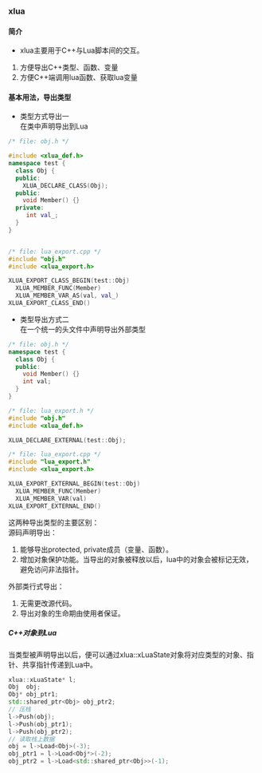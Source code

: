 ### xlua
#### 简介
- xlua主要用于C++与Lua脚本间的交互。
1. 方便导出C++类型、函数、变量
2. 方便C++端调用lua函数、获取lua变量


#### 基本用法，导出类型
- 类型方式导出一  
在类中声明导出到Lua
```cpp
/* file: obj.h */

#include <xlua_def.h>
namespace test {
  class Obj {
  public:
    XLUA_DECLARE_CLASS(Obj);
  public:
    void Member() {}
  private:
     int val_;
  }
}


/* file: lua_export.cpp */
#include "obj.h"
#include <xlua_export.h>

XLUA_EXPORT_CLASS_BEGIN(test::Obj)
  XLUA_MEMBER_FUNC(Member)
  XLUA_MEMBER_VAR_AS(val, val_)
XLUA_EXPORT_CLASS_END() 
```
- 类型导出方式二  
在一个统一的头文件中声明导出外部类型
```cpp
/* file: obj.h */
namespace test {
  class Obj {
  public:
    void Member() {}
    int val;
  }
}

/* file: lua_export.h */
#include "obj.h"
#include <xlua_def.h>

XLUA_DECLARE_EXTERNAL(test::Obj);

/* file: lua_export.cpp */
#include "lua_export.h"
#include <xlua_export.h>

XLUA_EXPORT_EXTERNAL_BEGIN(test::Obj)
  XLUA_MEMBER_FUNC(Member)
  XLUA_MEMBER_VAR(val)
XLUA_EXPORT_EXTERNAL_END()
```
这两种导出类型的主要区别：  
源码声明导出：
1. 能够导出protected, private成员（变量、函数）。
2. 增加对象保护功能。当导出的对象被释放以后，lua中的对象会被标记无效，避免访问非法指针。
  
外部类行式导出：
1. 无需更改源代码。
2. 导出对象的生命期由使用者保证。

##### C++对象到Lua
当类型被声明导出以后，便可以通过xlua::xLuaState对象将对应类型的对象、指针、共享指针传递到Lua中。
```cpp
xlua::xLuaState* l;
Obj  obj;
Obj* obj_ptr1;
std::shared_ptr<Obj> obj_ptr2;
// 压栈
l->Push(obj);
l->Push(obj_ptr1);
l->Push(obj_ptr2);
// 读取栈上数据
obj = l->Load<Obj>(-3);
obj_ptr1 = l->Load<Obj*>(-2);
obj_ptr2 = l->Load<std::shared_ptr<Obj>>(-1);
```

